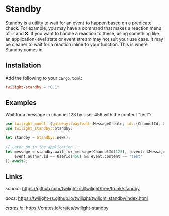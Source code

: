 # Standby

Standby is a utility to wait for an event to happen based on a predicate check.
For example, you may have a command that makes a reaction menu of ✅ and ❌. If
you want to handle a reaction to these, using something like an
application-level state or event stream may not suit your use case. It may be
cleaner to wait for a reaction inline to your function. This is where Standby
comes in.

## Installation

Add the following to your `Cargo.toml`:

```toml
twilight-standby = "0.1"
```

## Examples

Wait for a message in channel 123 by user 456 with the content "test":

```rust
use twilight_model::{gateway::payload::MessageCreate, id::{ChannelId, UserId}};
use twilight_standby::Standby;

let standby = Standby::new();

// Later on in the application...
let message = standby.wait_for_message(ChannelId(123), |event: &MessageCreate| {
    event.author.id == UserId(456) && event.content == "test"
}).await?;
```

## Links

*source*: <https://github.com/twilight-rs/twilight/tree/trunk/standby>

*docs*: <https://twilight-rs.github.io/twilight/twilight_standby/index.html>

*crates.io*: <https://crates.io/crates/twilight-standby>
